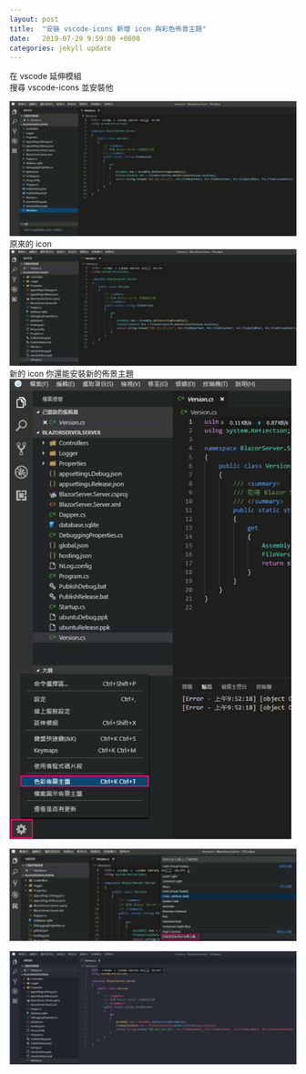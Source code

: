 ```yaml
---
layout: post
title:  "安裝 vscode-icons 新增 icon 與彩色佈景主題"
date:   2019-07-29 9:59:00 +0800
categories: jekyll update
---
```


在 vscode 延伸模組  
搜尋 vscode-icons 並安裝他  

![Alt text](/image/github.io/vscode-icons00.PNG)
原來的 icon
![Alt text](/image/github.io/vscode-icons01.PNG)
新的 icon
你還能安裝新的佈景主題
![Alt text](/image/github.io/vscode-icons02.png)

![Alt text](/image/github.io/vscode-icons03.png)

![Alt text](/image/github.io/vscode-icons04.PNG)

